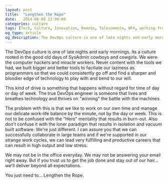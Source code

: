 ```yaml
---
layout: post
title:  "Lengthen the Rope"
date:   2014-08-08 12:00:00
categories: culture
tags: [Tech, Culture, Innovation, Remote, Telecommute, WFH, working from home, DevOps, Commuting]
og_type: article
og_description: The DevOps culture is one of late nights and early mornings. Its a culture rooted in the good old days of SysAdmin cowboys and cowgirls. Let us thrive and you'll never be sorry.
---
```


The DevOps culture is one of late nights and early mornings. Its a culture rooted in the good old days of SysAdmin cowboys and cowgirls. We were the computer hackers and miracle workers. Never content with the tools we had, we built bigger and better tools to faciliate our laziness as programmers so that we could consistently go off and find a sharper and bloodier edge of technology to play with and bend to our will. 

This kind of drive is something that happens without regard for time of day or day of week. The true DevOps engineer is someone that lives and breathes technology and thrives on "winning" the battle with the machines.

The problem with this is that we like to work on our own time and manage our delicate work-life balance by the minute, not by the day or week. This is not to be confused with the "Hero" mentality that results in burn-out. Also don't confuse it with the loner paradigm that results in isolation and vacuum built software. We're just different. I can assure you that we can successfully collaborate in large teams and if we're supported in our strange work cycles, we can lead very fulfilling and productive careers that can result in high output and low stress. 

We may not be in the office everyday. We may not be answering your email right away. But if you trust us to get the job done and stay out of our hair... we'll deliver beyond all expectations. 

You just need to... Lengthen the Rope.


